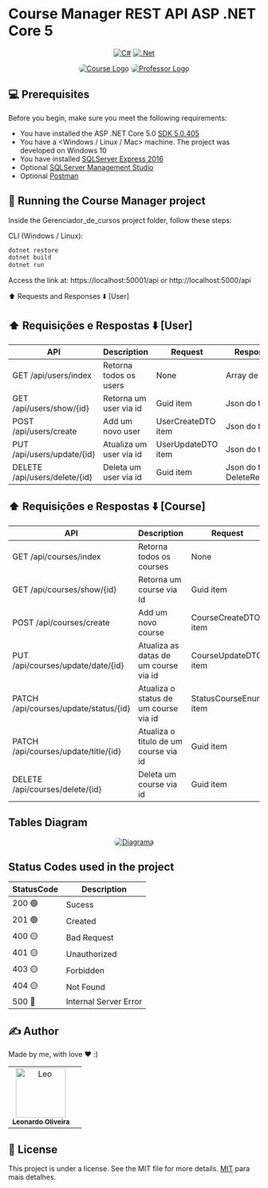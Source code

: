 # Course Manager REST API ASP .NET Core 5

<div align="center">

  <a href="">[![C#](https://img.shields.io/badge/c%23-%23239120.svg?style=for-the-badge&logo=c-sharp&logoColor=white)](https://docs.microsoft.com/en-us/dotnet/csharp/)</a>
  <a href="">[![.Net](https://img.shields.io/badge/.NET-5C2D91?style=for-the-badge&logo=.net&logoColor=white)](https://docs.microsoft.com/en-us/aspnet/core/?view=aspnetcore-5.0)</a>
</div>



<p align="center">
   <a href="#" target="blank"><img style="border-radius:50px;" src="https://media.discordapp.net/attachments/832452168111489045/952386516762656828/open-book_1.png"           alt="Course Logo"/></a>
     <a href="#" target="blank"><img style="border-radius:50px;" src="https://media.discordapp.net/attachments/832452168111489045/952709797734662144/teacher_1.png"           alt="Professor Logo"/></a>
</p>



## 💻 Prerequisites
Before you begin, make sure you meet the following requirements:

* You have installed the ASP .NET Core 5.0 [SDK 5.0.405](https://dotnet.microsoft.com/en-us/download/dotnet/5.0)
* You have a <Windows / Linux / Mac> machine. The project was developed on Windows 10
* You have installed [SQLServer Express 2016](https://docs.microsoft.com/en-us/sql/database-engine/configure-windows/sql-server-express-localdb?view=sql-server-ver15)
* Optional [SQLServer Management Studio](https://docs.microsoft.com/en-us/sql/ssms/download-sql-server-management-studio-ssms?view=sql-server-ver15)
* Optional [Postman](https://www.postman.com/downloads/)

## 🚀 Running the Course Manager project

Inside the Gerenciador_de_cursos project folder, follow these steps:

CLI (Windows / Linux):

```bash
dotnet restore
dotnet build
dotnet run
```

Access the link at: https://localhost:50001/api or http://localhost:5000/api

⬆️ Requests and Responses ⬇️ [User]


## ⬆️ Requisições e Respostas ⬇️ [User]

| API	| Description	| Request |	Response Body |
| ------------- | ------------- | ------------- | ------------- |
| GET /api/users/index | Retorna todos os users | None | Array de User |
| GET /api/users/show/{id}  | Retorna um user via id | Guid item  | Json do tipo User  |
| POST /api/users/create  | Add um novo user | UserCreateDTO item  | Json do tipo User |
| PUT /api/users/update/{id}  | Atualiza um user via id | UserUpdateDTO item  | Json do tipo User |
| DELETE /api/users/delete/{id}  | Deleta um user via id | Guid item  | Json do tipo DeleteResponseDTO |


## ⬆️ Requisições e Respostas ⬇️ [Course]

| API  | Description | Request | Response Body |
| ------------- | ------------- | ------------- | ------------- |
| GET /api/courses/index | Retorna todos os courses | None | Array de CourseResponseDTO |
| GET /api/courses/show/{id}  | Retorna um course via Id | Guid item  | Json do tipo CourseResponseDTO  |
| POST /api/courses/create  | Add um novo course | CourseCreateDTO item  | Json do tipo CourseResponseDTO |
| PUT /api/courses/update/date/{id}  | Atualiza as datas de um course via id | CourseUpdateDTO item | Json do tipo CourseResponseDTO |
| PATCH /api/courses/update/status/{id}  | Atualiza o status de um course via id| StatusCourseEnum item  | Json do tipo CourseResponseDTO |
| PATCH /api/courses/update/title/{id}  | Atualiza o titulo de um course via id | Guid item  | Json do tipo CourseResponseDTO |
| DELETE /api/courses/delete/{id}  | Deleta um course via id | Guid item  | Json do tipo DeleteResponseDTO |


## Tables Diagram

<div align="center">
     <a href="#" target="blank"><img style="border-radius:50px;" src="https://media.discordapp.net/attachments/832452168111489045/952752177867288656/diagramas.PNG"           alt="Diagrama"/></a>
</div>

## Status Codes used in the project

| StatusCode  | Description | 
| ------------- | ------------- | 
| 200 🟢| Sucess | 
| 201 🟢| Created |
| 400 🟡| Bad Request | 
| 401 🟡| Unauthorized | 
| 403 🟡| Forbidden |
| 404 🟡| Not Found | 
| 500 🔴| Internal Server Error | 


## ✍️ Author

Made by me, with love ❤️ :)

<table>
    <td align="center">
      <a href="#">
        <img src="https://avatars.githubusercontent.com/u/38565099?v=4" width="100px;" alt="Leo"/><br>
        <sub>
          <b>Leonardo Oliveira</b>
        </sub>
      </a>
    <td align="center">
</table>

## 📝 License

This project is under a license. See the MIT file for more details. [MIT](https://choosealicense.com/licenses/mit/) para mais detalhes.

